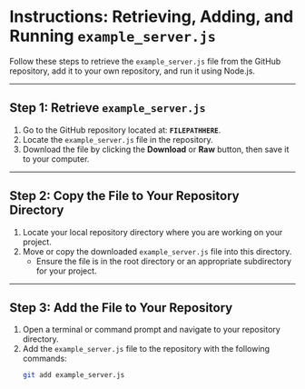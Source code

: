 # Instructions: Retrieving, Adding, and Running `example_server.js`

Follow these steps to retrieve the `example_server.js` file from the GitHub repository, add it to your own repository, and run it using Node.js.

---

## Step 1: Retrieve `example_server.js`
1. Go to the GitHub repository located at: **`FILEPATHHERE`**.
2. Locate the `example_server.js` file in the repository.
3. Download the file by clicking the **Download** or **Raw** button, then save it to your computer.

---

## Step 2: Copy the File to Your Repository Directory
1. Locate your local repository directory where you are working on your project.
2. Move or copy the downloaded `example_server.js` file into this directory.
   - Ensure the file is in the root directory or an appropriate subdirectory for your project.

---

## Step 3: Add the File to Your Repository
1. Open a terminal or command prompt and navigate to your repository directory.
2. Add the `example_server.js` file to the repository with the following commands:
   ```bash
   git add example_server.js
   ```
